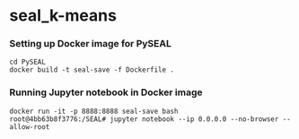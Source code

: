 # seal_k-means

### Setting up Docker image for PySEAL
```
cd PySEAL
docker build -t seal-save -f Dockerfile .
```

### Running Jupyter notebook in Docker image

```
docker run -it -p 8888:8888 seal-save bash
root@4bb63b8f3776:/SEAL# jupyter notebook --ip 0.0.0.0 --no-browser --allow-root 
```

